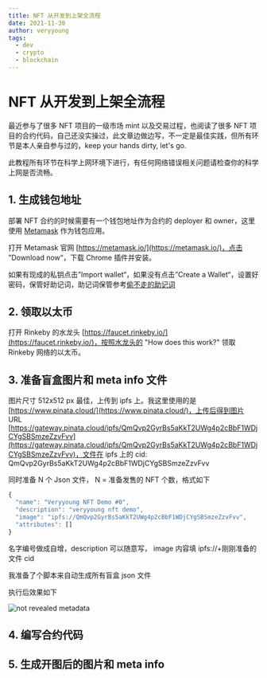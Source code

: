 ```yaml
---
title: NFT 从开发到上架全流程
date: 2021-11-30
author: veryyoung
tags:
  - dev
  - crypto
  - blockchain
---
```


# NFT 从开发到上架全流程

最近参与了很多 NFT 项目的一级市场 mint 以及交易过程，也阅读了很多 NFT 项目的合约代码，自己还没实操过，此文章边做边写，不一定是最佳实践，但所有环节是本人亲自参与过的，keep your hands dirty, let's go.

此教程所有环节在科学上网环境下进行，有任何网络错误相关问题请检查你的科学上网是否流畅。


## 1. 生成钱包地址

部署 NFT 合约的时候需要有一个钱包地址作为合约的 deployer 和 owner，这里使用 [Metamask](https://metamask.io/) 作为钱包应用。

打开 Metamask 官网 [https://metamask.io/](https://metamask.io/)，点击 ”Download now“，下载 Chrome 插件并安装。

如果有现成的私钥点击”Import wallet“，如果没有点击”Create a Wallet“，设置好密码，保管好助记词，助记词保管参考[偷不走的助记词](https://www.geekmeta.com/article/1220099.html)

## 2. 领取以太币

打开 Rinkeby 的水龙头 [https://faucet.rinkeby.io/](https://faucet.rinkeby.io/)，按照水龙头的 "How does this work?" 领取 Rinkeby 网络的以太币。

## 3. 准备盲盒图片和 meta info 文件

图片尺寸 512x512 px 最佳，上传到 ipfs 上。我这里使用的是[https://www.pinata.cloud/](https://www.pinata.cloud/)，上传后得到图片 URL [https://gateway.pinata.cloud/ipfs/QmQvp2GyrBs5aKkT2UWg4p2cBbF1WDjCYgSBSmzeZzvFvv](https://gateway.pinata.cloud/ipfs/QmQvp2GyrBs5aKkT2UWg4p2cBbF1WDjCYgSBSmzeZzvFvv)，文件在 ipfs 上的 cid: QmQvp2GyrBs5aKkT2UWg4p2cBbF1WDjCYgSBSmzeZzvFvv

同时准备 N 个 Json 文件， N = 准备发售的 NFT 个数，格式如下


``` js
{
  "name": "Veryyoung NFT Demo #0",
  "description": "veryyoung nft demo",
  "image": "ipfs://QmQvp2GyrBs5aKkT2UWg4p2cBbF1WDjCYgSBSmzeZzvFvv",
  "attributes": []
}
```

名字编号做成自增，description 可以随意写， image 内容填 ipfs://+刚刚准备的文件 cid

我准备了个脚本来自动生成所有盲盒 json 文件


执行后效果如下

![not revealed metadata](../assets/images/not_revealed_metadata.png)






## 4. 编写合约代码

## 5. 生成开图后的图片和 meta info




